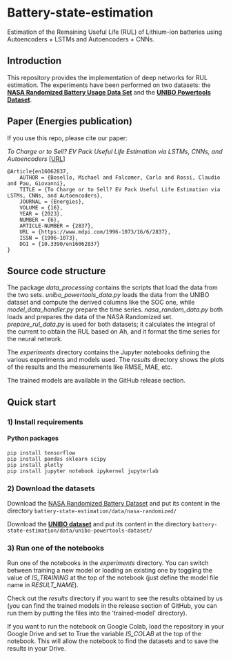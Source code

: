 # Battery-state-estimation

Estimation of the Remaining Useful Life (RUL) of Lithium-ion batteries using Autoencoders + LSTMs and Autoencoders + CNNs.

## Introduction

This repository provides the implementation of deep networks for RUL estimation. The experiments have been performed on two datasets: the [**NASA Randomized Battery Usage Data Set**](https://www.nasa.gov/content/prognostics-center-of-excellence-data-set-repository) and the [**UNIBO Powertools Dataset**](https://doi.org/10.17632/n6xg5fzsbv.1).

## Paper (Energies publication)
If you use this repo, please cite our paper:

*To Charge or to Sell? EV Pack Useful Life Estimation via LSTMs, CNNs, and Autoencoders* [[URL](https://www.mdpi.com/1996-1073/16/6/2837#)]

```
@Article{en16062837,
    AUTHOR = {Bosello, Michael and Falcomer, Carlo and Rossi, Claudio and Pau, Giovanni},
    TITLE = {To Charge or to Sell? EV Pack Useful Life Estimation via LSTMs, CNNs, and Autoencoders},
    JOURNAL = {Energies},
    VOLUME = {16},
    YEAR = {2023},
    NUMBER = {6},
    ARTICLE-NUMBER = {2837},
    URL = {https://www.mdpi.com/1996-1073/16/6/2837},
    ISSN = {1996-1073},
    DOI = {10.3390/en16062837}
}
```

## Source code structure

The package *data_processing* contains the scripts that load the data from the two sets. *unibo_powertools_data.py* loads the data from the UNIBO dataset and compute the derived columns like the SOC one, while *model_data_handler.py* prepare the time series. *nasa_random_data.py* both loads and prepares the data of the NASA Randomized set. *prepare_rul_data.py* is used for both datasets; it calculates the integral of the current to obtain the RUL based on Ah, and it format the time series for the neural network.

The *experiments* directory contains the Jupyter notebooks defining the various experiments and models used. The *results* directory shows the plots of the results and the measurements like RMSE, MAE, etc.

The trained models are available in the GitHub release section.

## Quick start

### 1) Install requirements

#### Python packages

    pip install tensorflow
    pip install pandas sklearn scipy
    pip install plotly
    pip install jupyter notebook ipykernel jupyterlab


### 2) Download the datasets

Download the [NASA Randomized Battery Dataset](https://www.nasa.gov/content/prognostics-center-of-excellence-data-set-repository) and put its content in the directory `battery-state-estimation/data/nasa-randomized/`

Download the [**UNIBO dataset**](https://doi.org/10.17632/n6xg5fzsbv.1) and put its content in the directory `battery-state-estimation/data/unibo-powertools-dataset/`

### 3) Run one of the notebooks

Run one of the notebooks in the *experiments* directory. You can switch between training a new model or loading an existing one by toggling the value of *IS_TRAINING* at the top of the notebook (just define the model file name in *RESULT_NAME*).

Check out the *results* directory if you want to see the results obtained by us (you can find the trained models in the release section of GitHub, you can run them by putting the files into the 'trained-model' directory).

If you want to run the notebook on Google Colab, load the repository in your Google Drive and set to True the variable *IS_COLAB* at the top of the notebook. This will allow the notebook to find the datasets and to save the results in your Drive. 
